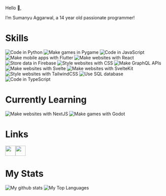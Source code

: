 Hello 👋,

I’m Sumanyu Aggarwal, a 14 year old passionate programmer!

# Skills

![Code in Python](https://img.shields.io/badge/Code-Python-success) ![Make games in Pygame](https://img.shields.io/badge/Games-Pygame-success) ![Code in JavaScript](https://img.shields.io/badge/Code-JavaScript-success) ![Make mobile apps with Flutter](https://img.shields.io/badge/Mobile_Apps-Flutter-success) ![Make websites with React](https://img.shields.io/badge/Websites-React-success) ![Store data in Firebase](https://img.shields.io/badge/Data_Storage-Firebase-success) ![Style websites with CSS](https://img.shields.io/badge/Style_Websites-CSS-success) ![Make GraphQL APIs](https://img.shields.io/badge/APIs-GraphQL-success) ![Make websites with Svelte](https://img.shields.io/badge/Websites-Svelte-success) ![Make websites with SvelteKit](https://img.shields.io/badge/Websites-SvelteKit-success) ![Style websites with TailwindCSS](https://img.shields.io/badge/Style_Websites-TailwindCSS-success) ![Use SQL database](https://img.shields.io/badge/Database-SQL-success) ![Code in TypeScript](https://img.shields.io/badge/Code-TypeScript-success)

# Currently Learning

![Make websites with NextJS](https://img.shields.io/badge/Websites-NextJS-orange) ![Make games with Godot](https://img.shields.io/badge/Games-Godot-orange)

# Links

<a href="https://github.com/SuPythony"><img width="32" height="32" src="https://img.icons8.com/material-outlined/24/ffffff/github.png"/></a><a href="https://play.google.com/store/apps/dev?id=5057035239149093341"><img width="32" height="32" src="https://img.icons8.com/ios-glyphs/30/ffffff/google-play.png"/></a>

# My Stats

![My github stats](https://github-readme-stats.vercel.app/api?username=SuPythony)
![My Top Languages](https://github-readme-stats.vercel.app/api/top-langs/?username=SuPythony&layout=compact)
